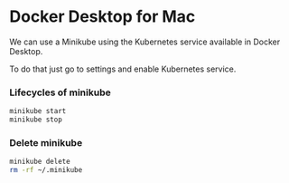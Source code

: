 # Docker Desktop for Mac

We can use a Minikube using the Kubernetes service available in Docker Desktop. 

To do that just go to settings and enable Kubernetes service.

### Lifecycles of minikube

```bash
minikube start
minikube stop
```

### Delete minikube

```bash
minikube delete
rm -rf ~/.minikube
```

